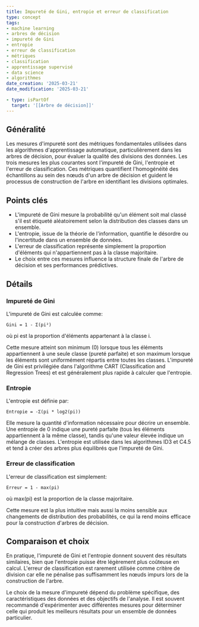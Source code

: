 ```yaml
---
title: Impureté de Gini, entropie et erreur de classification
type: concept
tags:
- machine learning
- arbres de décision
- impureté de Gini
- entropie
- erreur de classification
- métriques
- classification
- apprentissage supervisé
- data science
- algorithmes
date_creation: '2025-03-21'
date_modification: '2025-03-21'

- type: isPartOf
  target: '[[Arbre de décision]]'
---
```


## Généralité

Les mesures d'impureté sont des métriques fondamentales utilisées dans les algorithmes d'apprentissage automatique, particulièrement dans les arbres de décision, pour évaluer la qualité des divisions des données. Les trois mesures les plus courantes sont l'impureté de Gini, l'entropie et l'erreur de classification. Ces métriques quantifient l'homogénéité des échantillons au sein des nœuds d'un arbre de décision et guident le processus de construction de l'arbre en identifiant les divisions optimales.

## Points clés

- L'impureté de Gini mesure la probabilité qu'un élément soit mal classé s'il est étiqueté aléatoirement selon la distribution des classes dans un ensemble.
- L'entropie, issue de la théorie de l'information, quantifie le désordre ou l'incertitude dans un ensemble de données.
- L'erreur de classification représente simplement la proportion d'éléments qui n'appartiennent pas à la classe majoritaire.
- Le choix entre ces mesures influence la structure finale de l'arbre de décision et ses performances prédictives.

## Détails

### Impureté de Gini

L'impureté de Gini est calculée comme:
```
Gini = 1 - Σ(pi²)
```
où pi est la proportion d'éléments appartenant à la classe i.

Cette mesure atteint son minimum (0) lorsque tous les éléments appartiennent à une seule classe (pureté parfaite) et son maximum lorsque les éléments sont uniformément répartis entre toutes les classes. L'impureté de Gini est privilégiée dans l'algorithme CART (Classification and Regression Trees) et est généralement plus rapide à calculer que l'entropie.

### Entropie

L'entropie est définie par:
```
Entropie = -Σ(pi * log2(pi))
```

Elle mesure la quantité d'information nécessaire pour décrire un ensemble. Une entropie de 0 indique une pureté parfaite (tous les éléments appartiennent à la même classe), tandis qu'une valeur élevée indique un mélange de classes. L'entropie est utilisée dans les algorithmes ID3 et C4.5 et tend à créer des arbres plus équilibrés que l'impureté de Gini.

### Erreur de classification

L'erreur de classification est simplement:
```
Erreur = 1 - max(pi)
```
où max(pi) est la proportion de la classe majoritaire.

Cette mesure est la plus intuitive mais aussi la moins sensible aux changements de distribution des probabilités, ce qui la rend moins efficace pour la construction d'arbres de décision.

## Comparaison et choix

En pratique, l'impureté de Gini et l'entropie donnent souvent des résultats similaires, bien que l'entropie puisse être légèrement plus coûteuse en calcul. L'erreur de classification est rarement utilisée comme critère de division car elle ne pénalise pas suffisamment les nœuds impurs lors de la construction de l'arbre.

Le choix de la mesure d'impureté dépend du problème spécifique, des caractéristiques des données et des objectifs de l'analyse. Il est souvent recommandé d'expérimenter avec différentes mesures pour déterminer celle qui produit les meilleurs résultats pour un ensemble de données particulier.